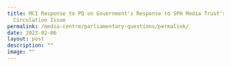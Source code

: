 ```yaml
---
title: MCI Response to PQ on Government's Response to SPH Media Trust's Inflated
  Circulation Issue
permalink: /media-centre/parliamentary-questions/permalink/
date: 2023-02-06
layout: post
description: ""
image: ""
---
```

